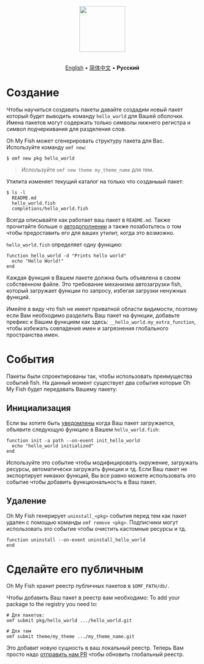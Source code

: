 <div align="center">
  <a href="http://github.com/oh-my-fish/oh-my-fish">
    <img width=120px  src="https://cloud.githubusercontent.com/assets/8317250/8510172/f006f0a4-230f-11e5-98b6-5c2e3c87088f.png">
  </a>
</div>

<br>

<p align="center">
  <a href="../en-US/Packages.md">English</a> &bull;
  <a href="../zh-CN/Packages.md">简体中文</a> &bull;
  <b>Русский</b>
</p>

# Создание

Чтобы научиться создавать пакеты давайте создадим новый пакет который будет выводить команду `hello_world` для Вашей оболочки. Имена пакетов могут содержать только символы нижнего регистра и символ подчеркивания для разделения слов.

Oh My Fish может сгенерировать структуру пакета для Вас. Используйте команду `omf new`:

```fish
$ omf new pkg hello_world
```

> Используйте `omf new theme my_theme_name` для тем.

Утилита изменяет текущий каталог на только что созданыый пакет:

```
$ ls -l
  README.md
  hello_world.fish
  completions/hello_world.fish
```

Всегда описывайте как работает ваш пакет в `README.md`. Также прочитайте больше о [автодополнении](http://fishshell.com/docs/current/commands.html#complete) а также позаботьтесь о том чтобы предоставить его для ваших утилит, когда это возможно.

`hello_world.fish` определяет одну функцию:

```fish
function hello_world -d "Prints hello world"
  echo "Hello World!"
end
```

Каждая функция в Вашем пакете должна быть объявлена в своем собственном файле. Это требование механизма автозагрузки fish, который загружает функции по запросу, избегая загрузки ненужных функций.

Имейте в виду что fish не имеет приватной области видимости, поэтому если Вам необходимо разделить Ваш пакет на функции, добавьте префикс к Вашим функциям как здесь:
`__hello_world.my_extra_function`, чтобы избежать совпадения имен и загрязнения глобального пространства имен.

# События

Пакеты были спроектированы так, чтобы использовать преимущества событий fish. На данный момент существует два события которые Oh My Fish будет передавать Вашему пакету:

## Инициализация

Если вы хотите быть [уведомлены](http://fishshell.com/docs/current/commands.html#emit) когда Ваш пакет загружается, объявите следующую функцию в Вашем `hello_world.fish`:

```fish
function init -a path --on-event init_hello_world
  echo "hello_world initialized"
end
```

Используйте это событие чтобы модифицировать окружение, загружать ресурсы, автоматически загружать функции и тд. Если Ваш пакет не экспортирует никаких функций, Вы все равно можете использовать это событие чтобы добавить функциональность в Ваш пакет.

## Удаление

Oh My Fish генерирует `uninstall_<pkg>` события перед тем как пакет удален с помощью команды `omf remove <pkg>`. Подписчики могут использовать это событие чтобы очистить кастомные ресурсы и тд.

```fish
function uninstall --on-event uninstall_hello_world
end
```


# Сделайте его публичным

Oh My Fish хранит реестр публичных пакетов в `$OMF_PATH/db/`.

Чтобы добавить Ваш пакет в реестр вам необходимо:
To add your package to the registry you need to:

```fish
# Для пакетов:
omf submit pkg/hello_world .../hello_world.git

# Для тем
omf submit theme/my_theme .../my_theme_name.git
```

Это добавит новую сущность в ваш локальный реестр. Теперь Вам просто надо [отправить нам PR][omf-pulls-link] чтобы обновить глобальный реестр.


[omf-pulls-link]: https://github.com/oh-my-fish/oh-my-fish/pulls
